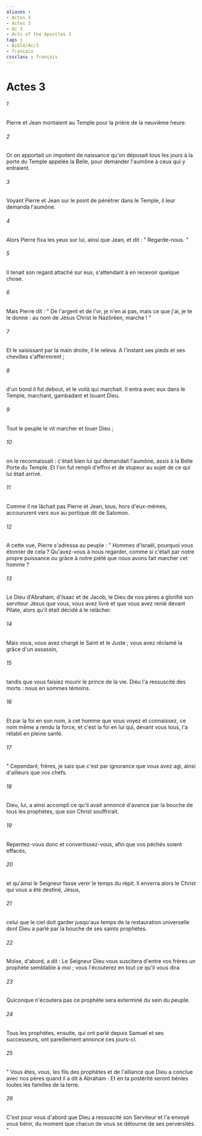 ```yaml
---
aliases : 
- Actes 3
- Actes 3
- Ac 3
- Acts of the Apostles 3
tags : 
- Bible/Ac/3
- français
cssclass : français
---
```


# Actes 3

###### 1
Pierre et Jean montaient au Temple pour la prière de la neuvième heure. 
###### 2
Or on apportait un impotent de naissance qu'on déposait tous les jours à la porte du Temple appelée la Belle, pour demander l'aumône à ceux qui y entraient. 
###### 3
Voyant Pierre et Jean sur le point de pénétrer dans le Temple, il leur demanda l'aumône. 
###### 4
Alors Pierre fixa les yeux sur lui, ainsi que Jean, et dit : " Regarde-nous. " 
###### 5
Il tenait son regard attaché sur eux, s'attendant à en recevoir quelque chose. 
###### 6
Mais Pierre dit : " De l'argent et de l'or, je n'en ai pas, mais ce que j'ai, je te le donne : au nom de Jésus Christ le Nazôréen, marche ! " 
###### 7
Et le saisissant par la main droite, il le releva. A l'instant ses pieds et ses chevilles s'affermirent ; 
###### 8
d'un bond il fut debout, et le voilà qui marchait. Il entra avec eux dans le Temple, marchant, gambadant et louant Dieu. 
###### 9
Tout le peuple le vit marcher et louer Dieu ; 
###### 10
on le reconnaissait : c'était bien lui qui demandait l'aumône, assis à la Belle Porte du Temple. Et l'on fut rempli d'effroi et de stupeur au sujet de ce qui lui était arrivé. 
###### 11
Comme il ne lâchait pas Pierre et Jean, tous, hors d'eux-mêmes, accoururent vers eux au portique dit de Salomon. 
###### 12
A cette vue, Pierre s'adressa au peuple : " Hommes d'Israël, pourquoi vous étonner de cela ? Qu'avez-vous à nous regarder, comme si c'était par notre propre puissance ou grâce à notre piété que nous avons fait marcher cet homme ? 
###### 13
Le Dieu d'Abraham, d'Isaac et de Jacob, le Dieu de nos pères a glorifié son serviteur Jésus que vous, vous avez livré et que vous avez renié devant Pilate, alors qu'il était décidé à le relâcher. 
###### 14
Mais vous, vous avez chargé le Saint et le Juste ; vous avez réclamé la grâce d'un assassin, 
###### 15
tandis que vous faisiez mourir le prince de la vie. Dieu l'a ressuscité des morts : nous en sommes témoins. 
###### 16
Et par la foi en son nom, à cet homme que vous voyez et connaissez, ce nom même a rendu la force, et c'est la foi en lui qui, devant vous tous, l'a rétabli en pleine santé. 
###### 17
" Cependant, frères, je sais que c'est par ignorance que vous avez agi, ainsi d'ailleurs que vos chefs. 
###### 18
Dieu, lui, a ainsi accompli ce qu'il avait annoncé d'avance par la bouche de tous les prophètes, que son Christ souffrirait. 
###### 19
Repentez-vous donc et convertissez-vous, afin que vos péchés soient effacés, 
###### 20
et qu'ainsi le Seigneur fasse venir le temps du répit. Il enverra alors le Christ qui vous a été destiné, Jésus, 
###### 21
celui que le ciel doit garder jusqu'aux temps de la restauration universelle dont Dieu a parlé par la bouche de ses saints prophètes. 
###### 22
Moïse, d'abord, a dit : Le Seigneur Dieu vous suscitera d'entre vos frères un prophète semblable à moi ; vous l'écouterez en tout ce qu'il vous dira. 
###### 23
Quiconque n'écoutera pas ce prophète sera exterminé du sein du peuple. 
###### 24
Tous les prophètes, ensuite, qui ont parlé depuis Samuel et ses successeurs, ont pareillement annoncé ces jours-ci. 
###### 25
" Vous êtes, vous, les fils des prophètes et de l'alliance que Dieu a conclue avec nos pères quand il a dit à Abraham : Et en ta postérité seront bénies toutes les familles de la terre. 
###### 26
C'est pour vous d'abord que Dieu a ressuscité son Serviteur et l'a envoyé vous bénir, du moment que chacun de vous se détourne de ses perversités. " 
